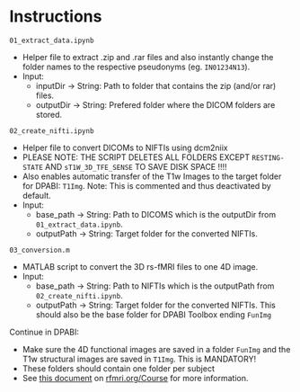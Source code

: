 # Instructions
```01_extract_data.ipynb```
- Helper file to extract .zip and .rar files and also instantly change the folder names to the respective pseudonyms (eg. ```IN01234N13```).
- Input: 
  - inputDir -> String: Path to folder that contains the zip (and/or rar) files.
  - outputDir -> String: Prefered folder where the DICOM folders are stored.

```02_create_nifti.ipynb```
- Helper file to convert DICOMs to NIFTIs using dcm2niix
- PLEASE NOTE: THE SCRIPT DELETES ALL FOLDERS EXCEPT ```RESTING-STATE``` AND ```sT1W_3D_TFE_SENSE``` TO SAVE DISK SPACE !!!!
- Also enables automatic transfer of the T1w Images to the target folder for DPABI: ```T1Img```. Note: This is commented and thus deactivated by default.
- Input: 
  - base_path -> String: Path to DICOMS which is the outputDir from ```01_extract_data.ipynb```.
  - outputPath -> String: Target folder for the converted NIFTIs.

```03_conversion.m```
- MATLAB script to convert the 3D rs-fMRI files to one 4D image.
- Input:  
  - base_path -> String: Path to NIFTIs which is the outputPath from ```02_create_nifti.ipynb```.
  - outputPath -> String: Target folder for the converted NIFTIs. This should also be the base folder for DPABI Toolbox ending ```FunImg```

Continue in DPABI: 
- Make sure the 4D functional images are saved in a folder ```FunImg``` and the T1w structural images are saved in ```T1Img```. This is MANDATORY!
- These folders should contain one folder per subject
- See [this document](http://d.rnet.co/Course/V3.0EN/4_R-fMRI_Data_Processing_DPARSFA.pdf) on [rfmri.org/Course](http://rfmri.org/Course) for more information.
